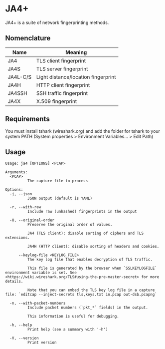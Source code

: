 # JA4+

JA4+ is a suite of network fingerprinting methods.

## Nomenclature

Name | Meaning
--- | ---
JA4 | TLS client fingerprint
JA4S | TLS server fingerprint
JA4L-C/S | Light distance/location fingerprint
JA4H | HTTP client fingerprint
JA4SSH | SSH traffic fingerprint
JA4X | X.509 fingerprint

## Requirements

You must install tshark (wireshark.org) and add the folder for tshark to your system PATH
(System properties > Environment Variables... > Edit Path)

## Usage

```
Usage: ja4 [OPTIONS] <PCAP>

Arguments:
  <PCAP>
          The capture file to process

Options:
  -j, --json
          JSON output (default is YAML)

  -r, --with-raw
          Include raw (unhashed) fingerprints in the output

  -O, --original-order
          Preserve the original order of values.

          JA4 (TLS client): disable sorting of ciphers and TLS extensions.

          JA4H (HTTP client): disable sorting of headers and cookies.

      --keylog-file <KEYLOG_FILE>
          The key log file that enables decryption of TLS traffic.

          This file is generated by the browser when `SSLKEYLOGFILE` environment variable is set. See <https://wiki.wireshark.org/TLS#using-the-pre-master-secret> for more details.

          Note that you can embed the TLS key log file in a capture file: `editcap --inject-secrets tls,keys.txt in.pcap out-dsb.pcapng`

  -n, --with-packet-numbers
          Include packet numbers (`pkt_*` fields) in the output.

          This information is useful for debugging.

  -h, --help
          Print help (see a summary with '-h')

  -V, --version
          Print version
```
